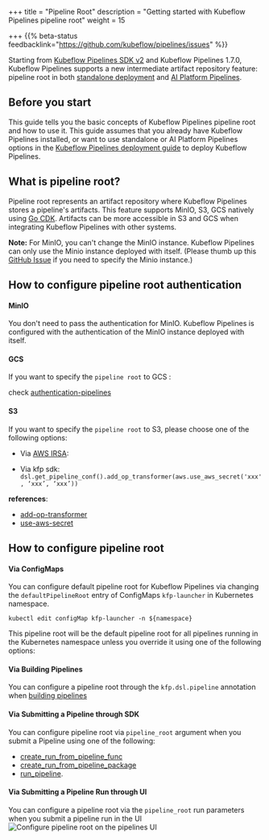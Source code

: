 +++
title = "Pipeline Root"
description = "Getting started with Kubeflow Pipelines pipeline root"
weight = 15

+++
{{% beta-status
feedbacklink="https://github.com/kubeflow/pipelines/issues" %}}

Starting from [Kubeflow Pipelines SDK v2](https://www.kubeflow.org/docs/components/pipelines/sdk-v2/) and Kubeflow Pipelines 1.7.0, Kubeflow Pipelines supports a new intermediate artifact repository feature: pipeline root in both [standalone deployment](https://www.kubeflow.org/docs/components/pipelines/installation/standalone-deployment/) and [AI Platform Pipelines](https://cloud.google.com/ai-platform/pipelines/docs).

## Before you start
This guide tells you the basic concepts of Kubeflow Pipelines pipeline root and how to use it.
This guide assumes that you already have Kubeflow Pipelines installed, or want to use standalone or AI Platform Pipelines options in the [Kubeflow Pipelines deployment
guide](/docs/components/pipelines/installation/) to deploy Kubeflow Pipelines.

## What is pipeline root?

Pipeline root represents an artifact repository where Kubeflow Pipelines stores a pipeline's artifacts.
This feature supports MinIO, S3, GCS natively using [Go CDK](https://github.com/google/go-cloud). Artifacts can be more accessible in S3 and GCS when integrating Kubeflow Pipelines with other systems.

**Note:** For MinIO, you can't change the MinIO instance. Kubeflow Pipelines can only use the Minio instance deployed with itself.
(Please thumb up this [GitHub Issue](https://github.com/kubeflow/pipelines/issues/6517) if you need to specify the Minio instance.)

## How to configure pipeline root authentication 
#### MinIO
You don't need to pass the authentication for MinIO.
Kubeflow Pipelines is configured with the authentication of the MinIO instance deployed with itself.

#### GCS
If you want to specify the `pipeline root` to GCS :

check [authentication-pipelines](https://www.kubeflow.org/docs/distributions/gke/pipelines/authentication-pipelines/)

#### S3
If you want to specify the `pipeline root` to S3, please choose one of the following options:

* Via [AWS IRSA](https://aws.amazon.com/blogs/containers/cross-account-iam-roles-for-kubernetes-service-accounts/):

* Via kfp sdk:
`dsl.get_pipeline_conf().add_op_transformer(aws.use_aws_secret('xxx', ‘xxx’, ‘xxx’))`
  
**references**:
* [add-op-transformer](https://kubeflow-pipelines.readthedocs.io/en/stable/source/dsl.html#kfp.dsl.PipelineConf.add_op_transformer)
* [use-aws-secret](https://kubeflow-pipelines.readthedocs.io/en/stable/source/kfp.extensions.html#kfp.aws.use_aws_secret)

## How to configure pipeline root

#### Via ConfigMaps

You can configure default pipeline root for Kubeflow Pipelines via changing the `defaultPipelineRoot` entry of  ConfigMaps `kfp-launcher` in Kubernetes namespace.

```shell
kubectl edit configMap kfp-launcher -n ${namespace}
```
This pipeline root will be the default pipeline root for all pipelines running in the Kubernetes namespace unless you override it using one of the following options:

####  Via Building Pipelines
You can configure a pipeline root through the `kfp.dsl.pipeline` annotation when [building pipelines](https://www.kubeflow.org/docs/components/pipelines/sdk-v2/build-pipeline/#build-your-pipeline)

####  Via Submitting a Pipeline through SDK
You can configure pipeline root via `pipeline_root` argument when you submit a Pipeline using one of the following:
* [create_run_from_pipeline_func](https://kubeflow-pipelines.readthedocs.io/en/stable/source/client.html#kfp.Client.create_run_from_pipeline_func)
* [create_run_from_pipeline_package](https://kubeflow-pipelines.readthedocs.io/en/stable/source/client.html#kfp.Client.create_run_from_pipeline_package) 
* [run_pipeline](https://kubeflow-pipelines.readthedocs.io/en/stable/source/client.html#kfp.Client.run_pipeline).

####  Via Submitting a Pipeline Run through UI
You can configure a pipeline root via the `pipeline_root` run parameters when you submit a pipeline run in the UI
<img src="/docs/images/pipelines/v1/v2-compatible/pipelines-ui-pipelineroot.png"
alt="Configure pipeline root on the pipelines UI"
class="mt-3 mb-3 border border-info rounded">
